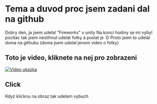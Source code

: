 # Tema a duvod proc jsem zadani dal na github
Dobry den, ja jsem udelal "Fireworks" v unity
Na konci hodiny se mi vybyl pocitac tak jsem nestihnul udelat fotky a poslat je :D
Proto jsem to udelal doma na githubu (doma jsem udelal jenom video o fotky)

## Toto je video, kliknete na nej pro zobrazeni
[![Video ukazka](https://img.youtube.com/vi/oBe0VJIx91k/0.jpg)](https://youtu.be/oBe0VJIx91k)

## Click
Kdyz klicknu na obraz tak udelam vybuch
